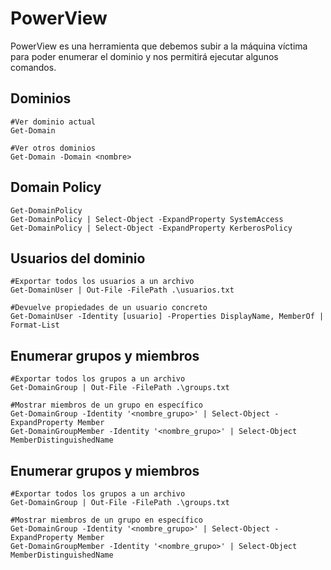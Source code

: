 # PowerView
PowerView es una herramienta que debemos subir a la máquina víctima para poder enumerar el dominio y nos permitirá ejecutar algunos comandos.
## Dominios
```
#Ver dominio actual
Get-Domain

#Ver otros dominios
Get-Domain -Domain <nombre>
```
## Domain Policy
```
Get-DomainPolicy
Get-DomainPolicy | Select-Object -ExpandProperty SystemAccess
Get-DomainPolicy | Select-Object -ExpandProperty KerberosPolicy
```
## Usuarios del dominio
```
#Exportar todos los usuarios a un archivo
Get-DomainUser | Out-File -FilePath .\usuarios.txt

#Devuelve propiedades de un usuario concreto
Get-DomainUser -Identity [usuario] -Properties DisplayName, MemberOf | Format-List
```
## Enumerar grupos y miembros
```
#Exportar todos los grupos a un archivo
Get-DomainGroup | Out-File -FilePath .\groups.txt

#Mostrar miembros de un grupo en específico
Get-DomainGroup -Identity '<nombre_grupo>' | Select-Object -ExpandProperty Member 
Get-DomainGroupMember -Identity '<nombre_grupo>' | Select-Object MemberDistinguishedName
```
## Enumerar grupos y miembros
```
#Exportar todos los grupos a un archivo
Get-DomainGroup | Out-File -FilePath .\groups.txt

#Mostrar miembros de un grupo en específico
Get-DomainGroup -Identity '<nombre_grupo>' | Select-Object -ExpandProperty Member 
Get-DomainGroupMember -Identity '<nombre_grupo>' | Select-Object MemberDistinguishedName
```

